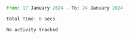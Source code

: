 <!--START_SECTION:waka-->

```rust
From: 17 January 2024 - To: 24 January 2024

Total Time: 0 secs

No activity tracked
```

<!--END_SECTION:waka-->
